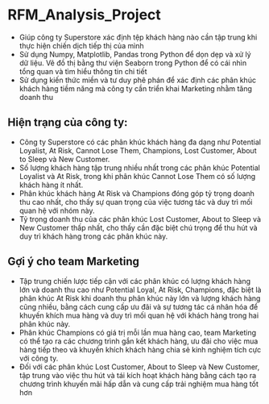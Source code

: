 # RFM_Analysis_Project
- Giúp công ty Superstore xác định tệp khách hàng nào cần tập trung khi thực hiện chiến dịch tiếp thị của mình
- Sử dụng Numpy, Matplotlib, Pandas trong Python để dọn dẹp và xử lý dữ liệu. Vẽ đồ thị bằng thư viện Seaborn trong Python để có cái nhìn tổng quan và tìm hiểu thông tin chi tiết
- Sử dụng kiến thức miền và tư duy phê phán để xác định các phân khúc khách hàng tiềm năng mà công ty cần triển khai Marketing nhằm tăng doanh thu
## Hiện trạng của công ty:
- Công ty Superstore có các phân khúc khách hàng đa dạng như Potential Loyalist, At Risk, Cannot Lose Them, Champions, Lost Customer, About to Sleep và New Customer.
- Số lượng khách hàng tập trung nhiều nhất trong các phân khúc Potential Loyalist và At Risk, trong khi phân khúc Cannot Lose Them có số lượng khách hàng ít nhất.
- Phân khúc khách hàng At Risk và Champions đóng góp tỷ trọng doanh thu cao nhất, cho thấy sự quan trọng của việc tương tác và duy trì mối quan hệ với nhóm này.
- Tỷ trọng doanh thu của các phân khúc Lost Customer, About to Sleep và New Customer thấp nhất, cho thấy cần đặc biệt chú trọng để thu hút và duy trì khách hàng trong các phân khúc này.
## Gợi ý cho team Marketing
- Tập trung chiến lược tiếp cận với các phân khúc có lượng khách hàng lớn và doanh thu cao như Potential Loyal, At Risk, Champions, đặc biệt là phân khúc At Risk khi doanh thu phân khúc này lớn và lượng khách hàng cũng nhiều, bằng cách cung cấp ưu đãi và sự tương tác cá nhân hóa để khuyến khích mua hàng và duy trì mối quan hệ với khách hàng trong hai phân khúc này.
- Phân khúc Champions có giá trị mỗi lần mua hàng cao, team Marketing có thể tạo ra các chương trình gắn kết khách hàng, ưu đãi cho việc mua hàng tiếp theo và khuyến khích khách hàng chia sẻ kinh nghiệm tích cực với công ty.
- Đối với các phân khúc Lost Customer, About to Sleep và New Customer, tập trung vào việc thu hút và tái kích hoạt khách hàng bằng cách tạo ra chương trình khuyến mãi hấp dẫn và cung cấp trải nghiệm mua hàng tốt hơn
